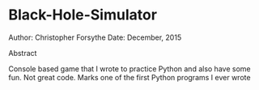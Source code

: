 # Black-Hole-Simulator
Author: Christopher Forsythe
Date: December, 2015

Abstract

Console based game that I wrote to practice Python and also have some fun. Not great code. 
Marks one of the first Python programs I ever wrote
